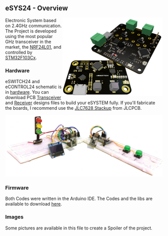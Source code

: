 ## eSYS24 - Overview
<img src="Images/union_boards.PNG" alt="Both Boards" width="321" height="250" align="right"/>

Electronic System based on 2.4GHz communication.<br /> The Project is developed using the most popular GHz transceiver in the market, the [NRF24L01](https://www.mouser.com/datasheet/2/297/nRF24L01_Product_Specification_v2_0-9199.pdf), and controlled by [STM32F103Cx](https://www.st.com/resource/en/datasheet/stm32f103c8.pdf).

### Hardware
eSWITCH24 and eCONTROL24 schematic is in [hardware](/hardware). You can download PCB [Transceiver](/hardware/Transceiver/PCB_Files) and [Receiver](/hardware/Receiver/PCB_Files) designs files to build your eSYSTEM fully. If you'll fabricate the boards, I recommend use the [JLC7628 Stackup](https://cart.jlcpcb.com/impedance?_ga=2.116811712.798095935.1647969093-664896489.1639745533) from JLCPCB.

![Prototype](Images/Prototype_BreaBoard.jpg)

### Firmware
Both Codes were written in the Arduino IDE. The Codes and the libs are available to download [here](/firmware).

### Images
Some pictures are available in this file to create a Spoiler of the project.

